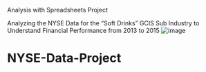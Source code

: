 Analysis with Spreadsheets Project

Analyzing the NYSE Data for the “Soft Drinks” GCIS Sub Industry to Understand Financial Performance from 2013 to 2015
![image](https://user-images.githubusercontent.com/24312721/207491608-8b27a044-c152-442b-89d4-73b8b80a7f46.png)


# NYSE-Data-Project
